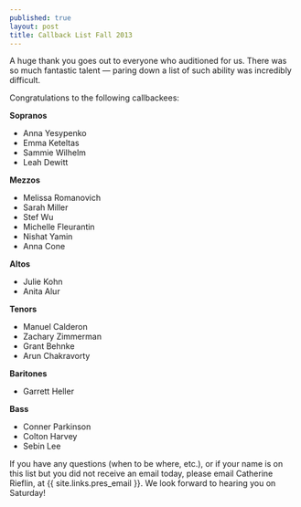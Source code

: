 ```yaml
---
published: true
layout: post
title: Callback List Fall 2013
---
```


A huge thank you goes out to everyone who auditioned for us. There was so much fantastic talent &mdash; paring down a list of such ability was incredibly difficult.

Congratulations to the following callbackees:

**Sopranos**

- Anna Yesypenko
- Emma Keteltas
- Sammie Wilhelm
- Leah Dewitt

**Mezzos**

- Melissa Romanovich
- Sarah Miller
- Stef Wu
- Michelle Fleurantin
- Nishat Yamin
- Anna Cone

**Altos**

- Julie Kohn
- Anita Alur

**Tenors**

- Manuel Calderon
- Zachary Zimmerman
- Grant Behnke
- Arun Chakravorty

**Baritones**

- Garrett Heller

**Bass**

- Conner Parkinson
- Colton Harvey
- Sebin Lee

If you have any questions (when to be where, etc.), or if your name is on this list but you did not receive an email today, please email Catherine Rieflin, at {{ site.links.pres_email }}. We look forward to hearing you on Saturday!
